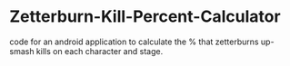 # Zetterburn-Kill-Percent-Calculator

code for an android application to calculate the % that zetterburns up-smash kills on each character and stage. 
